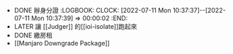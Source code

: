 - DONE 辦身分證
  :LOGBOOK:
  CLOCK: [2022-07-11 Mon 10:37:37]--[2022-07-11 Mon 10:37:39] =>  00:00:02
  :END:
- LATER 讓 [[Judger]] 的[[ioi-isolate]]跑起來
- DONE 繳房租
- [[Manjaro Downgrade Package]]